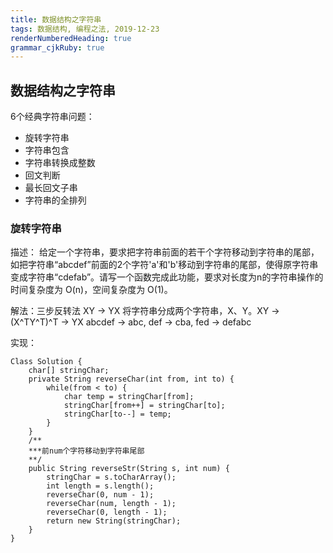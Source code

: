 ```yaml
---
title: 数据结构之字符串
tags: 数据结构, 编程之法, 2019-12-23
renderNumberedHeading: true
grammar_cjkRuby: true
---
```


## 数据结构之字符串
6个经典字符串问题：
- 旋转字符串
- 字符串包含
- 字符串转换成整数
- 回文判断
- 最长回文子串
- 字符串的全排列

### 旋转字符串
描述：
给定一个字符串，要求把字符串前面的若干个字符移动到字符串的尾部，如把字符串“abcdef”前面的2个字符'a'和'b'移动到字符串的尾部，使得原字符串变成字符串“cdefab”。请写一个函数完成此功能，要求对长度为n的字符串操作的时间复杂度为 O(n)，空间复杂度为 O(1)。

解法：三步反转法
XY -> YX 将字符串分成两个字符串，X、Y。XY -> (X^TY^T)^T -> YX
abcdef -> abc, def -> cba, fed -> defabc

实现：
```
Class Solution {
	char[] stringChar;
	private String reverseChar(int from, int to) {
		while(from < to) {
			char temp = stringChar[from];
			stringChar[from++] = stringChar[to];
			stringChar[to--] = temp;
		}
	}
	/**
	***前num个字符移动到字符串尾部
	**/
	public String reverseStr(String s, int num) {
		stringChar = s.toCharArray();
		int length = s.length();
		reverseChar(0, num - 1);
		reverseChar(num, length - 1);
		reverseChar(0, length - 1);
		return new String(stringChar);
	}
}
```